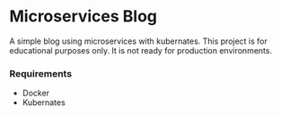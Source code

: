 # Microservices Blog
A simple blog using microservices with kubernates. This project is for educational purposes only. It is not ready for production environments.

### Requirements
- Docker
- Kubernates
